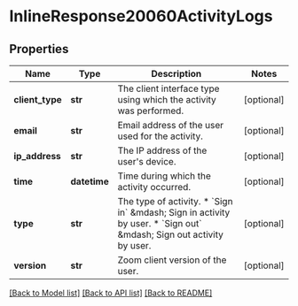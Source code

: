 # InlineResponse20060ActivityLogs

## Properties
Name | Type | Description | Notes
------------ | ------------- | ------------- | -------------
**client_type** | **str** | The client interface type using which the activity was performed. | [optional] 
**email** | **str** | Email address of the user used for the activity. | [optional] 
**ip_address** | **str** | The IP address of the user&#x27;s device. | [optional] 
**time** | **datetime** | Time during which the activity occurred. | [optional] 
**type** | **str** | The type of activity.  * &#x60;Sign in&#x60; &amp;mdash; Sign in activity by user.  * &#x60;Sign out&#x60; &amp;mdash; Sign out activity by user. | [optional] 
**version** | **str** | Zoom client version of the user. | [optional] 

[[Back to Model list]](../README.md#documentation-for-models) [[Back to API list]](../README.md#documentation-for-api-endpoints) [[Back to README]](../README.md)

